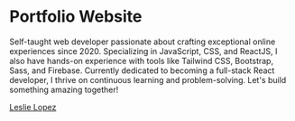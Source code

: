 # Portfolio Website

Self-taught web developer passionate about crafting exceptional online experiences since 2020. Specializing in JavaScript, CSS, and ReactJS, I also have hands-on experience with tools like Tailwind CSS, Bootstrap, Sass, and Firebase. Currently dedicated to becoming a full-stack React developer, I thrive on continuous learning and problem-solving. Let's build something amazing together!

[Leslie Lopez](https://leslie-lopez.netlify.app/)
